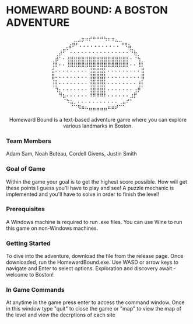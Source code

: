 # HOMEWARD BOUND: A BOSTON ADVENTURE
<p align="center">
        ⣀⣠⡶⠶⠞⠛⠛⠛⠳⠶⠶⣄⣀        <br />
    ⢀⣴⠟⠃⠄⠄⠄⠄⠄⠄⠄⠄⠄⠄⠄⠘⠻⣦     <br />
   ⣰⠟⠁⠄⠄⠄⠄⠄⠄⠄⠄⠄⠄⠄⠄⠄⠄⠄⠄⠻⣦   <br />
 ⣼⠃⠄⢰⣶⣶⣶⣶⣶⣶⣶⣶⣶⣶⣶⣶⣶⣶⣶⡆⠄⠘⢧  <br />
⢸⡇⠄⠄⢸⣿⣿⣿⣿⣿⣿⣿⣿⣿⣿⣿⣿⣿⣿⣿⡇⠄⠄⢸⡇<br />
⣾⠄⠄⠄⠄⠄⠄⠄⠄⠄⢸⣿⣿⣿⡇⠄⠄⠄⠄⠄⠄⠄⠄⠄⣿<br />
⣿⠄⠄⠄⠄⠄⠄⠄⠄⠄⢸⣿⣿⣿⡇⠄⠄⠄⠄⠄⠄⠄⠄⠄⣿<br />
⢸⡇⠄⠄⠄⠄⠄⠄⠄⠄⢸⣿⣿⣿⡇⠄⠄⠄⠄⠄⠄⠄⠄⢰⡇<br />
⠈⢳⡄⠄⠄⠄⠄⠄⠄⠄⢸⣿⣿⣿⡇⠄⠄⠄⠄⠄⠄⠄⢠⡾⠁<br />
   ⠻⣦⠄⠄⠄⠄⠄⠄⠸⠿⠿⠿⠇⠄⠄⠄⠄⠄⠄⣰⡟   <br />
    ⠈⠳⣦⡀⠄⠄⠄⠄⠄⠄⠄⠄⠄⠄⠄⢀⣤⠞⠃    <br />
       ⠈⠉⠻⠶⠦⣤⣤⣤⣤⣤⠶⠶⠞⠉⠁       <br /><br />
Homeward Bound is a text-based adventure game where you can explore various landmarks in Boston.
</p>

### Team Members

Adam Sam, Noah Buteau, Cordell Givens, Justin Smith

### Goal of Game

Within the game your goal is to get the highest score possible. How will get these points I guess you'll have to play and see! 
A puzzle mechanic is implemented and you'll have to solve in order to finish the level! 

### Prerequisites

A Windows machine is required to run .exe files. You can use Wine to run this game on non-Windows machines.

### Getting Started

To dive into the adventure, download the file from the release page. Once downloaded, run the HomewardBound.exe. Use WASD or arrow keys to navigate and Enter to select options. Exploration and discovery await - welcome to Boston!

### In Game Commands 

At anytime in the game press enter to access the command window. Once in this window type "quit" to close the game or "map" to view the map of the level and view the decrptions of each site 
